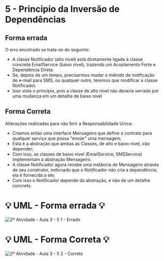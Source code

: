 # 5 - Principio da Inversão de Dependências

## Forma errada
O erro encotrado se trata-se do seguinte:
- A classe Notificador (alto nível) está diretamente ligada à classe concreta EmailService (baixo nível), trazendo um Acoplamento Forte e Dependência Direta.
- Se, depois de um tempo, precisarmos mudar o método de notificação de e-mail para SMS, ou qualquer outro, teremos que modificar a classe Notificador.
- Isso viola o princípio, pois a classe de alto nível não deveria serrado por uma mudança em um detalhe de baixo nível

## Forma Correta
Alterações realizadas para não ferir a Responsabilidade Unica:
- Criamos então uma interface Mensageiro que define o contrato para qualquer serviço que possa "enviar" uma mensagem.
- Esta é a abstração que ambas as Classes, de alto e baixo nível, irão depender;
- Com isso, as classes de baixo nível (EmailService, SMSService) implementam a abstração Mensageiro.
- A classe Notificador agora recebe uma instância de Mensageiro através de seu construtor, indicnado que o Notificador não cria a dependência; ela é fornecida a ele;
- Com isso o Notificador depende da abstração, e não de um detalhe concreto.

#  :bulb: UML - Forma errada :bulb:
![2º Atividade - Aula 3 - 5 1 - Errado](https://github.com/user-attachments/assets/6ce2fd60-2e2a-46d3-ab4e-5ed21b37d5ea)

#  :bulb: UML - Forma Correta :bulb:
![2º Atividade - Aula 3 - 5 2 - Correto](https://github.com/user-attachments/assets/3f631e06-9554-461d-a67f-9f26bc6bc709)
